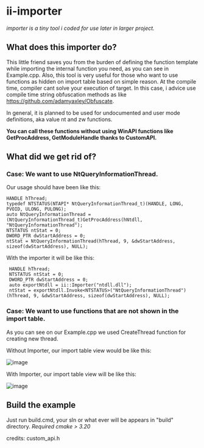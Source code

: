 

# ii-importer

*importer is a tiny tool i coded for use later in larger project.*

## What does this importer do?

This little friend saves you from the burden of defining the function template while importing the internal function you need, as you can see in Example.cpp.
Also, this tool is very useful for those who want to use functions as hidden on import table based on simple reason. At the compile time, compiler cant solve your execution of target. In this case, i advice use compile time string obfuscation methods as like https://github.com/adamyaxley/Obfuscate.

In general, it is planned to be used for undocumented and user mode definitions, aka value nt and zw functions.

**You can call these functions without using WinAPI functions like GetProcAddress, GetModuleHandle thanks to CustomAPI.**

## What did we get rid of?

### Case: We want to use NtQueryInformationThread.
Our usage should have been like this:

    HANDLE hThread;
    typedef NTSTATUS(NTAPI* NtQueryInformationThread_t)(HANDLE, LONG, PVOID, ULONG, PULONG);
    auto NtQueryInformationThread = (NtQueryInformationThread_t)GetProcAddress(hNtdll, "NtQueryInformationThread");
    NTSTATUS ntStat = 0;
    DWORD_PTR dwStartAddress = 0;
    ntStat = NtQueryInformationThread(hThread, 9, &dwStartAddress, sizeof(dwStartAddress), NULL);

With the importer it will be like this:
	  
     HANDLE hThread;
     NTSTATUS ntStat = 0;
     DWORD_PTR dwStartAddress = 0;
     auto exportNtdll = ii::Importer("ntdll.dll");
     ntStat = exportNtdll.Invoke<NTSTATUS>("NtQueryInformationThread")(hThread, 9, &dwStartAddress, sizeof(dwStartAddress), NULL);

### Case: We want to use functions that are not shown in the import table.

As you can see on our Example.cpp we used CreateThread function for creating new thread.

Without Importer, our import table view would be like this:

![image](https://raw.githubusercontent.com/illegal-instruction-co/ii-importer/main/assets/import_table_1.png)

With Importer, our import table view will be like this:

![image](https://raw.githubusercontent.com/illegal-instruction-co/ii-importer/main/assets/import_table_2.png)

## Build the example
Just run build.cmd, your sln or what ever will be appears in "build" directory.
*Required cmake > 3.20*


credits:
custom_api.h
